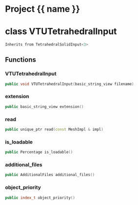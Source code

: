 <script setup>
import {useRoute} from 'vitepress'
const {path} = useRoute()
const tokens = path.split('/')
const words = tokens[2].split('-');
for (let i = 0; i < words.length; i++) {
    words[i] = words[i].charAt(0).toUpperCase() + words[i].slice(1);
    words[i] = words[i].replace('geode', 'Geode')
}
const name = words.join('-');
</script>
# Project {{ name }}

# class VTUTetrahedralInput


```cpp
Inherits from TetrahedralSolidInput<3>
```



## Functions

### VTUTetrahedralInput

```cpp
public void VTUTetrahedralInput(basic_string_view filename)
```


### extension

```cpp
public basic_string_view extension()
```


### read

```cpp
public unique_ptr read(const MeshImpl & impl)
```


### is_loadable

```cpp
public Percentage is_loadable()
```


### additional_files

```cpp
public AdditionalFiles additional_files()
```


### object_priority

```cpp
public index_t object_priority()
```




